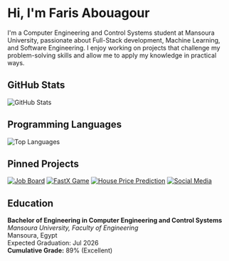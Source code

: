 # Hi, I'm Faris Abouagour

I'm a Computer Engineering and Control Systems student at Mansoura University, passionate about Full-Stack development, Machine Learning, and Software Engineering. I enjoy working on projects that challenge my problem-solving skills and allow me to apply my knowledge in practical ways.

## GitHub Stats
![GitHub Stats](https://github-readme-stats.vercel.app/api?username=f-agour&show_icons=true&count_private=true&hide=contribs,prs)

## Programming Languages
![Top Languages](https://github-readme-stats.vercel.app/api/top-langs/?username=f-agour&layout=compact)

## Pinned Projects

[![Job Board](https://github-readme-stats.vercel.app/api/pin/?username=f-agour&repo=django-job-board)](https://github.com/fares-agour/django-job-board)
[![FastX Game](https://github-readme-stats.vercel.app/api/pin/?username=f-agour&repo=fastX-game)](https://github.com/fares-agour/fastX-game)
[![House Price Prediction](https://github-readme-stats.vercel.app/api/pin/?username=f-agour&repo=house-price-prediction)](https://github.com/fares-agour/house-price-prediction)
[![Social Media](https://github-readme-stats.vercel.app/api/pin/?username=f-agour&repo=Django-Social-Media)](https://github.com/fares-agour/Django-Social-Media)

## Education

**Bachelor of Engineering in Computer Engineering and Control Systems**  
*Mansoura University, Faculty of Engineering*  
Mansoura, Egypt  
Expected Graduation: Jul 2026  
**Cumulative Grade:** 89% (Excellent)

